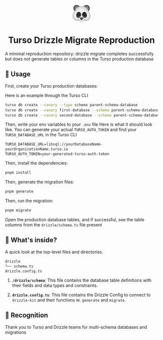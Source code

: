 <p align="center">
  <a href="https://github.com/renchris/panda-boilerplate">
    <img alt="Panda Emoji" src="public/panda-emoji.png" width="60" />
  </a>
</p>
<h1 align="center">
  Turso Drizzle Migrate Reproduction
</h1>

A minimal reproduction repository: drizzle migrate completes successfully but does not generate tables or columns in the Turso production database

## 🚀 Usage

First, create your Turso production databases:

Here is an example through the Turso CLI
```bash
turso db create --canary --type schema parent-schema-database
turso db create --canary first-database --schema parent-schema-database
turso db create --canary second-database --schema parent-schema-database
```

Then, write your env variables to your `.env` file
Here is what it should look like. You can generate your actual `TURSO_AUTH_TOKEN` and find your `TURSO_DATABASE_URL` in the Turso CLI
```env
TURSO_DATABASE_URL=libsql://yourDatabaseName-yourOrganizationName.turso.io
TURSO_AUTH_TOKEN=your-generated-turso-auth-token
```

Then, install the dependencies:

```bash
pnpm install
```

Then, generate the migration files:

```bash
pnpm generate
```

Then, run the migration:

```bash
pnpm migrate
```


Open the production database tables, and if successful, see the table columns from the `drizzle/schema.ts` file present


## 🧐 What's inside?

A quick look at the top-level files and directories.

    drizzle
    └── schema.ts
    drizzle.config.ts

1. **`/drizzle/schema`**: This file contains the database table definitions with their fields and data types and constraints.

1. **`drizzle.config.ts`**: This file contains the Drizzle Config to connect to `drizzle-kit` and their functions ie. `generate` and `migrate`.

## 📣 Recognition

Thank you to Turso and Drizzle teams for multi-schema databases and migrations

